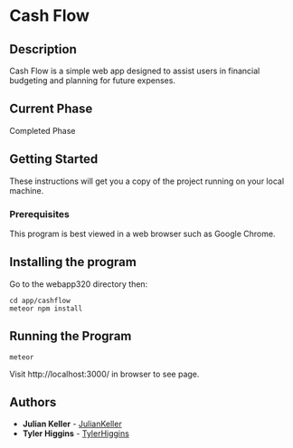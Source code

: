 # Cash Flow
## Description
Cash Flow is a simple web app designed to assist users in financial budgeting and planning for future expenses.

## Current Phase
Completed Phase

## Getting Started

These instructions will get you a copy of the project running on your local machine.

### Prerequisites

This program is best viewed in a web browser such as Google Chrome.

## Installing the program

Go to the webapp320 directory then:
```
cd app/cashflow
meteor npm install
```

## Running the Program
```
meteor
```
Visit http://localhost:3000/ in browser to see page.
## Authors

* **Julian Keller**  - [JulianKeller](https://github.com/JulianKeller)
* **Tyler Higgins**  - [TylerHiggins](https://github.com/tylerhiggins)
